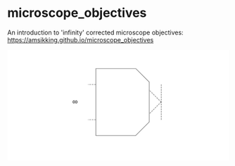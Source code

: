 # microscope_objectives
An introduction to 'infinity' corrected microscope objectives: https://amsikking.github.io/microscope_objectives

![social_preview](https://github.com/amsikking/microscope_objectives/blob/main/social_preview.png)

